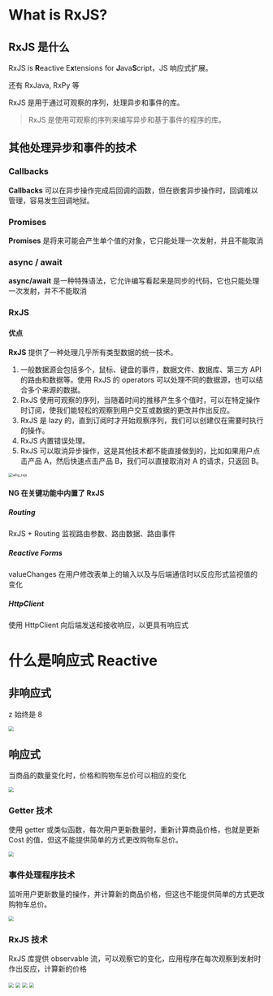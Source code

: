 # What is RxJS?



## RxJS 是什么

RxJS is **R**eactive E**x**tensions for **J**ava**S**cript，JS 响应式扩展。

还有 RxJava, RxPy 等

RxJS 是用于通过可观察的序列，处理异步和事件的库。

> RxJS 是使用可观察的序列来编写异步和基于事件的程序的库。



## 其他处理异步和事件的技术

### Callbacks

**Callbacks** 可以在异步操作完成后回调的函数，但在嵌套异步操作时，回调难以管理，容易发生回调地狱。

### Promises

**Promises** 是将来可能会产生单个值的对象，它只能处理一次发射，并且不能取消

### async / await

**async/await** 是一种特殊语法，它允许编写看起来是同步的代码，它也只能处理一次发射，并不不能取消

### RxJS

#### 优点

**RxJS** 提供了一种处理几乎所有类型数据的统一技术。

1. 一般数据源会包括多个，鼠标、键盘的事件，数据文件、数据库、第三方 API 的路由和数据等。使用 RxJS 的 operators 可以处理不同的数据源，也可以结合多个来源的数据。
2. RxJS 使用可观察的序列，当随着时间的推移产生多个值时，可以在特定操作时订阅，使我们能轻松的观察到用户交互或数据的更改并作出反应。
3. RxJS 是 lazy 的，直到订阅时才开始观察序列，我们可以创建仅在需要时执行的操作。 
4. RxJS 内置错误处理。
5. RxJS 可以取消异步操作，这是其他技术都不能直接做到的，比如如果用户点击产品 A，然后快速点击产品 B，我们可以直接取消对 A 的请求，只返回 B。

<img src="imgs\why_rxjs.png" alt="why_rxjs" style="zoom:50%;" />



#### NG 在关键功能中内置了 RxJS 

##### Routing

RxJS + Routing 监视路由参数、路由数据、路由事件

##### Reactive Forms 

valueChanges 在用户修改表单上的输入以及与后端通信时以反应形式监视值的变化

##### HttpClient

使用 HttpClient 向后端发送和接收响应，以更具有响应式



# 什么是响应式 Reactive

## 非响应式



z 始终是 8

<img src="imgs\非响应式.png" style="zoom:60%;" />



## 响应式



当商品的数量变化时，价格和购物车总价可以相应的变化

<img src="imgs\响应式.png" style="zoom:60%;" />



### Getter 技术

使用 getter 或类似函数，每次用户更新数量时，重新计算商品价格，也就是更新 Cost 的值，但这不能提供简单的方式更改购物车总价。

<img src="imgs\响应式-getter.png" style="zoom:60%;" />



### 事件处理程序技术

监听用户更新数量的操作，并计算新的商品价格，但这也不能提供简单的方式更改购物车总价。

<img src="imgs\响应式-事件处理.png" style="zoom:60%;" />



### RxJS 技术

RxJS 库提供 observable 流，可以观察它的变化，应用程序在每次观察到发射时作出反应，计算新的价格

<img src="imgs\响应式-rxjs.png" style="zoom:60%;" />

<img src="imgs\响应式-rxjs2.png" style="zoom:60%;" />

<img src="imgs\响应式-rxjs3.png" style="zoom:60%;" />

<img src="imgs\响应式-rxjs4.png" style="zoom:60%;" />
